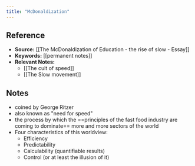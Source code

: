 ```yaml
---
title: "McDonaldization"
---
```

## Reference
- **Source:** [[The McDonaldization of Education - the rise of slow - Essay]]
- **Keywords:** [[permanent notes]]
- **Relevant Notes:** 
	- [[The cult of speed]]
	- [[The Slow movement]]
## Notes
+ coined by George Ritzer
+ also known as "need for speed"
+ the process by which the ==principles of the fast food industry are coming to dominate== more and more sectors of the world
+ Four characteristics of this worldview:
	+ Efficiency
	+ Predictability
	+ Calculability (quantifiable results)
	+ Control (or at least the illusion of it)
